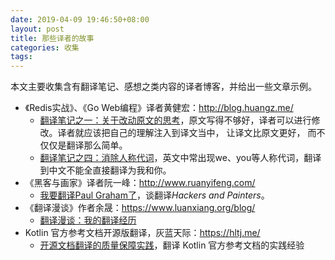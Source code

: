 ```yaml
---
date: 2019-04-09 19:46:50+08:00
layout: post
title: 那些译者的故事
categories: 收集
tags: 
---
```


本文主要收集含有翻译笔记、感想之类内容的译者博客，并给出一些文章示例。

* 《Redis实战》、《Go Web编程》译者黄健宏：<http://blog.huangz.me/>
    * [翻译笔记之一：关于改动原文的思考](https://blog.huangz.me/diary/2014/notes-about-translation-1.html)，原文写得不够好，译者可以进行修改。译者就应该把自己的理解注入到译文当中， 让译文比原文更好， 而不仅仅是翻译那么简单。
    * [翻译笔记之四：消除人称代词](https://blog.huangz.me/diary/2015/notes-about-translation-4.html)，英文中常出现we、you等人称代词，翻译到中文不能全直接翻译为我和你。
* 《黑客与画家》译者阮一峰：<http://www.ruanyifeng.com/>
    * [我要翻译Paul Graham了](http://www.ruanyifeng.com/blog/2009/12/i_will_translate_paul_graham.html)，谈翻译*Hackers and Painters*。
* 《翻译漫谈》作者余晟：<https://www.luanxiang.org/blog/>
    * [翻译漫谈：我的翻译经历](https://www.luanxiang.org/blog/archives/2083.html)
* Kotlin 官方参考文档开源版翻译，灰蓝天际：<https://hltj.me/>
    * [开源文档翻译的质量保障实践](https://hltj.me/translate/2017/06/22/oss-docs-translate-quality.html)，翻译 Kotlin 官方参考文档的实践经验





